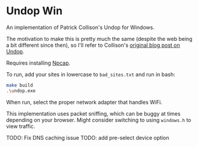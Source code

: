 
# Undop Win

An implementation of Patrick Collison's Undop for Windows. 

The motivation to make this is pretty much the same (despite the web being a bit different since then), so I'll refer to Collison's [original blog post on Undop](https://web.archive.org/web/20090819032605/http://collison.ie/blog/2009/08/undop).

Requires installing [Npcap](https://npcap.com/#download).

To run, add your sites in lowercase to ```bad_sites.txt``` and run in bash:

```bash
make build
.\undop.exe
```

When run, select the proper network adapter that handles WiFi.

This implementation uses packet sniffing, which can be buggy at times depending on your browser. Might consider switching to using ```windows.h``` to view traffic.


TODO: Fix DNS caching issue
TODO: add pre-select device option
